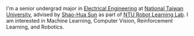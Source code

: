 <!-- I am pursuing my B.S. degree in **Electrical Engineering** at **National Taiwan University(NTU)**. I am currently one of co-leader of **Infomation Departement of Student Association of NTUEE**, in charged with managing and developing website, e.g. [**NTUEE Week Game**](https://weekgame.ntuee.org/).

I am interested in a wide range of fields from Web programming, Reinforcement Learing, especially in developing **Trustworthy AI**, and Robotics, Cryptography, Network Communication, to Embedding System. Currently, I am privileged to be advised by **Professor Shao-Hua Sun (孫紹華)** in his Robot Learning Lab and by Professor **Hung-Yu Wei (魏宏宇)** in his Wireless Mobile Network Lab. -->

I'm a senior undergrad major in [Electrical Engineering](https://web.ee.ntu.edu.tw/) at [National Taiwan University](https://www.ntu.edu.tw/), advised by [Shao-Hua Sun](https://shaohua0116.github.io/) as part of [NTU Robot Learning Lab](https://nturll.xyz/about). I am interested in Machine Learning, Computer Vision, Reinforcement Learning, and Robotics.

<!-- d -->

<!-- Currently, I'm visiting MIT CSAIL as a visiting student, working with Jiayuan Mao, Xiaolin Fang, Leslie Pack Kaelbling, and Joshua B. Tenenbaum. I spent the summer of 2023 at Caltech GPS working with Yuk L. Yung.
 -->
